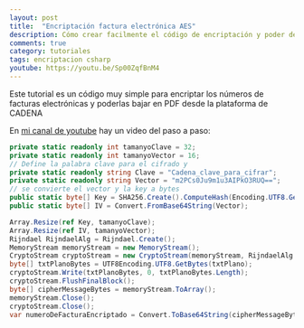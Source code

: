 ```yaml
---
layout: post
title:  "Encriptación factura electrónica AES"
description: Cómo crear facilmente el código de encriptación y poder descargar facturas de Cadena
comments: true
category: tutoriales
tags: encriptacion csharp
youtube: https://youtu.be/Sp00ZqfBnM4
---
```

Este tutorial es un código muy simple para encriptar los números de facturas electrónicas y poderlas bajar en PDF desde la plataforma de CADENA

En <a target="_blank" href="{{ page.youtube }}">mi canal de youtube</a> hay un video del paso a paso:

```csharp
private static readonly int tamanyoClave = 32;
private static readonly int tamanyoVector = 16;
// Define la palabra clave para el cifrado y
private static readonly string Clave = "Cadena_clave_para_cifrar";
private static readonly string Vector = "m2PCs0Ju9m1u3AIPkO3RUQ==";
// se convierte el vector y la key a bytes
public static byte[] Key = SHA256.Create().ComputeHash(Encoding.UTF8.GetBytes(Clave));
public static byte[] IV = Convert.FromBase64String(Vector);

Array.Resize(ref Key, tamanyoClave);
Array.Resize(ref IV, tamanyoVector);
Rijndael RijndaelAlg = Rijndael.Create();
MemoryStream memoryStream = new MemoryStream();
CryptoStream cryptoStream = new CryptoStream(memoryStream, RijndaelAlg.CreateEncryptor(Key, IV), CryptoStreamMode.Write);
byte[] txtPlanoBytes = UTF8Encoding.UTF8.GetBytes(txtPlano);
cryptoStream.Write(txtPlanoBytes, 0, txtPlanoBytes.Length);
cryptoStream.FlushFinalBlock();
byte[] cipherMessageBytes = memoryStream.ToArray();
memoryStream.Close();
cryptoStream.Close();
var numeroDeFacturaEncriptado = Convert.ToBase64String(cipherMessageBytes);
```

